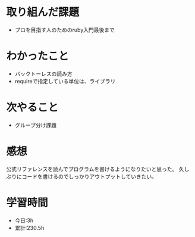 # 取り組んだ課題
- プロを目指す人のためのruby入門最後まで

# わかったこと
- バックトーレスの読み方
- requireで指定している単位は、ライブラリ

# 次やること
- グループ分け課題

# 感想
公式リファレンスを読んでプログラムを書けるようになりたいと思った。
久しぶりにコードを書けるのでしっかりアウトプットしていきたい。

# 学習時間
- 今日:3h
- 累計:230.5h
